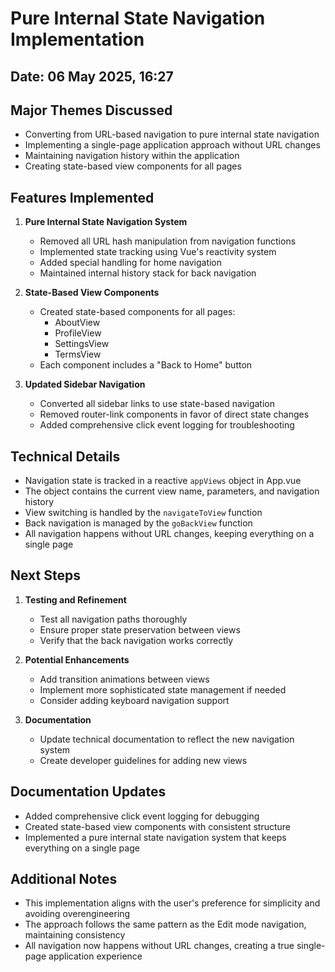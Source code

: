 # Pure Internal State Navigation Implementation

## Date: 06 May 2025, 16:27

## Major Themes Discussed
- Converting from URL-based navigation to pure internal state navigation
- Implementing a single-page application approach without URL changes
- Maintaining navigation history within the application
- Creating state-based view components for all pages

## Features Implemented
1. **Pure Internal State Navigation System**
   - Removed all URL hash manipulation from navigation functions
   - Implemented state tracking using Vue's reactivity system
   - Added special handling for home navigation
   - Maintained internal history stack for back navigation

2. **State-Based View Components**
   - Created state-based components for all pages:
     - AboutView
     - ProfileView
     - SettingsView
     - TermsView
   - Each component includes a "Back to Home" button

3. **Updated Sidebar Navigation**
   - Converted all sidebar links to use state-based navigation
   - Removed router-link components in favor of direct state changes
   - Added comprehensive click event logging for troubleshooting

## Technical Details
- Navigation state is tracked in a reactive `appViews` object in App.vue
- The object contains the current view name, parameters, and navigation history
- View switching is handled by the `navigateToView` function
- Back navigation is managed by the `goBackView` function
- All navigation happens without URL changes, keeping everything on a single page

## Next Steps
1. **Testing and Refinement**
   - Test all navigation paths thoroughly
   - Ensure proper state preservation between views
   - Verify that the back navigation works correctly

2. **Potential Enhancements**
   - Add transition animations between views
   - Implement more sophisticated state management if needed
   - Consider adding keyboard navigation support

3. **Documentation**
   - Update technical documentation to reflect the new navigation system
   - Create developer guidelines for adding new views

## Documentation Updates
- Added comprehensive click event logging for debugging
- Created state-based view components with consistent structure
- Implemented a pure internal state navigation system that keeps everything on a single page

## Additional Notes
- This implementation aligns with the user's preference for simplicity and avoiding overengineering
- The approach follows the same pattern as the Edit mode navigation, maintaining consistency
- All navigation now happens without URL changes, creating a true single-page application experience
